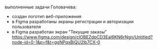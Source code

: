 выполненные задачи 
Головачева:
- создан логотип веб-приложения
- в Figma разработаны экраны регистрации и авторизации пользователя
- в Figma разработан экран "Текущие заказы"
https://www.figma.com/design/clOBEZdpCD3Eal6KN6rNgn/Untitled?node-id=0-1&p=f&t=ggNPqxBiQU2lb7CX-0